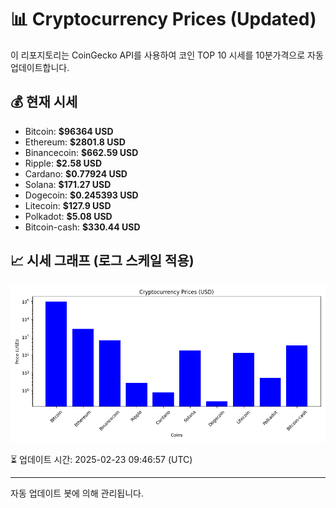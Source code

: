 
# 📊 Cryptocurrency Prices (Updated)

이 리포지토리는 CoinGecko API를 사용하여 코인 TOP 10 시세를 10분가격으로 자동 업데이트합니다.

## 💰 현재 시세
- Bitcoin: **$96364 USD**
- Ethereum: **$2801.8 USD**
- Binancecoin: **$662.59 USD**
- Ripple: **$2.58 USD**
- Cardano: **$0.77924 USD**
- Solana: **$171.27 USD**
- Dogecoin: **$0.245393 USD**
- Litecoin: **$127.9 USD**
- Polkadot: **$5.08 USD**
- Bitcoin-cash: **$330.44 USD**

## 📈 시세 그래프 (로그 스케일 적용)
![Crypto Prices](crypto_prices.png)

⏳ 업데이트 시간: 2025-02-23 09:46:57 (UTC)

---
자동 업데이트 봇에 의해 관리됩니다.
